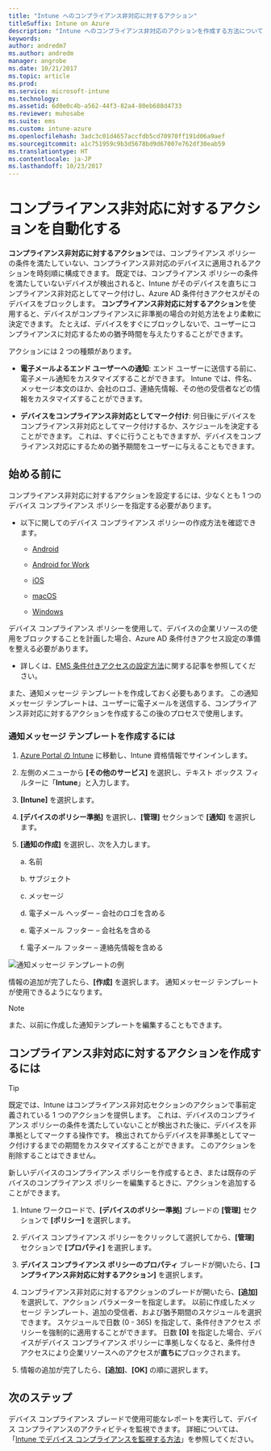 ```yaml
---
title: "Intune へのコンプライアンス非対応に対するアクション"
titleSuffix: Intune on Azure
description: "Intune へのコンプライアンス非対応のアクションを作成する方法について説明します。"
keywords: 
author: andredm7
ms.author: andredm
manager: angrobe
ms.date: 10/21/2017
ms.topic: article
ms.prod: 
ms.service: microsoft-intune
ms.technology: 
ms.assetid: 6d0e0c4b-a562-44f3-82a4-80eb688d4733
ms.reviewer: muhosabe
ms.suite: ems
ms.custom: intune-azure
ms.openlocfilehash: 3adc3c01d4657accfdb5cd70970ff191d06a9aef
ms.sourcegitcommit: a1c751959c9b3d5678bd9d67007e762df30eab59
ms.translationtype: HT
ms.contentlocale: ja-JP
ms.lasthandoff: 10/23/2017
---
```

# <a name="automate-actions-for-noncompliance"></a>コンプライアンス非対応に対するアクションを自動化する

**コンプライアンス非対応に対するアクション**では、コンプライアンス ポリシーの条件を満たしていない、コンプライアンス非対応のデバイスに適用されるアクションを時刻順に構成できます。 既定では、コンプライアンス ポリシーの条件を満たしていないデバイスが検出されると、Intune がそのデバイスを直ちにコンプライアンス非対応としてマーク付けし、Azure AD 条件付きアクセスがそのデバイスをブロックします。 **コンプライアンス非対応に対するアクション**を使用すると、デバイスがコンプライアンスに非準拠の場合の対処方法をより柔軟に決定できます。 たとえば、デバイスをすぐにブロックしないで、ユーザーにコンプライアンスに対応するための猶予時間を与えたりすることができます。

アクションには 2 つの種類があります。

-   **電子メールよるエンド ユーザーへの通知**: エンド ユーザーに送信する前に、電子メール通知をカスタマイズすることができます。 Intune では、件名、メッセージ本文のほか、会社のロゴ、連絡先情報、その他の受信者などの情報をカスタマイズすることができます。

-   **デバイスをコンプライアンス非対応としてマーク付け**: 何日後にデバイスをコンプライアンス非対応としてマーク付けするか、スケジュールを決定することができます。 これは、すぐに行うこともできますが、デバイスをコンプライアンス対応にするための猶予期間をユーザーに与えることもできます。

## <a name="before-you-begin"></a>始める前に

コンプライアンス非対応に対するアクションを設定するには、少なくとも 1 つのデバイス コンプライアンス ポリシーを指定する必要があります。

-   以下に関してのデバイス コンプライアンス ポリシーの作成方法を確認できます。

    -   [Android](compliance-policy-create-android.md)

    -   [Android for Work](compliance-policy-create-android-for-work.md)

    -   [iOS](compliance-policy-create-ios.md)
    
    -   [macOS](compliance-policy-create-mac-os.md)

    -   [Windows](compliance-policy-create-windows.md)

デバイス コンプライアンス ポリシーを使用して、デバイスの企業リソースの使用をブロックすることを計画した場合、Azure AD 条件付きアクセス設定の準備を整える必要があります。

- 詳しくは、[EMS 条件付きアクセスの設定方法](https://docs.microsoft.com/azure/active-directory/active-directory-conditional-access)に関する記事を参照してください。

また、通知メッセージ テンプレートを作成しておく必要もあります。 この通知メッセージ テンプレートは、ユーザーに電子メールを送信する、コンプライアンス非対応に対するアクションを作成するこの後のプロセスで使用します。

### <a name="to-create-a-notification-message-template"></a>通知メッセージ テンプレートを作成するには

1. [Azure Portal の Intune](https://portal.azure.com) に移動し、Intune 資格情報でサインインします。

2. 左側のメニューから **[その他のサービス]** を選択し、テキスト ボックス フィルターに「**Intune**」と入力します。

3. **[Intune]** を選択します。

4. **[デバイスのポリシー準拠]** を選択し、**[管理]** セクションで **[通知]** を選択します。

5. **[通知の作成]** を選択し、次を入力します。

    a.  名前

    b.  サブジェクト

    c.  メッセージ

    d.  電子メール ヘッダー – 会社のロゴを含める

    e.  電子メール フッター – 会社名を含める

    f.  電子メール フッター – 連絡先情報を含める

![通知メッセージ テンプレートの例](./media/actionsfornoncompliance-1.PNG)

情報の追加が完了したら、**[作成]** を選択します。 通知メッセージ テンプレートが使用できるようになります。

> [!NOTE] 
> また、以前に作成した通知テンプレートを編集することもできます。

## <a name="to-create-actions-for-non-compliance"></a>コンプライアンス非対応に対するアクションを作成するには

> [!TIP]
> 既定では、Intune はコンプライアンス非対応セクションのアクションで事前定義されている 1 つのアクションを提供します。 これは、デバイスのコンプライアンス ポリシーの条件を満たしていないことが検出された後に、デバイスを非準拠としてマークする操作です。 検出されてからデバイスを非準拠としてマーク付けするまでの期間をカスタマイズすることができます。 このアクションを削除することはできません。

新しいデバイスのコンプライアンス ポリシーを作成するとき、または既存のデバイスのコンプライアンス ポリシーを編集するときに、アクションを追加することができます。

1.  Intune ワークロードで、**[デバイスのポリシー準拠]** ブレードの **[管理]** セクションで **[ポリシー]** を選択します。

2.  デバイス コンプライアンス ポリシーをクリックして選択してから、**[管理]** セクションで **[プロパティ]** を選択します。

3.  **デバイス コンプライアンス ポリシーのプロパティ** ブレードが開いたら、**[コンプライアンス非対応に対するアクション]** を選択します。

4.  コンプライアンス非対応に対するアクションのブレードが開いたら、**[追加]** を選択して、アクション パラメーターを指定します。 以前に作成したメッセージ テンプレート、追加の受信者、および猶予期間のスケジュールを選択できます。 スケジュールで日数 (0 - 365) を指定して、条件付きアクセス ポリシーを強制的に適用することができます。 日数 **[0]** を指定した場合、デバイスがデバイス コンプライアンス ポリシーに準拠しなくなると、条件付きアクセスにより企業リソースへのアクセスが**直ちに**ブロックされます。

5.  情報の追加が完了したら、**[追加]**、**[OK]** の順に選択します。

## <a name="next-steps"></a>次のステップ

デバイス コンプライアンス ブレードで使用可能なレポートを実行して、デバイス コンプライアンスのアクティビティを監視できます。 詳細については、「[Intune でデバイス コンプライアンスを監視する方法](device-compliance-monitor.md)」を参照してください。


